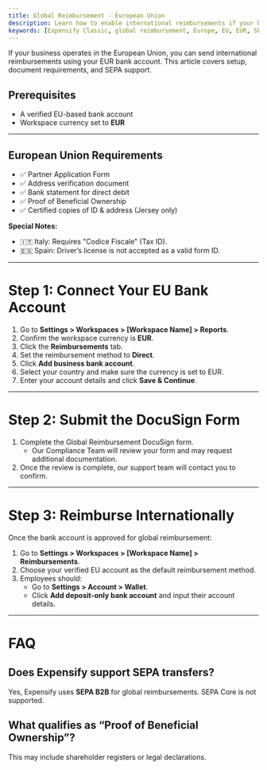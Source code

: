 ```yaml
---
title: Global Reimbursement - European Union
description: Learn how to enable international reimbursements if your business bank account is in the European Union.
keywords: [Expensify Classic, global reimbursement, Europe, EU, EUR, SEPA, international payments, DocuSign, compliance]
---
```

<div id="expensify-classic" markdown="1">

If your business operates in the European Union, you can send international reimbursements using your EUR bank account. This article covers setup, document requirements, and SEPA support.

## Prerequisites
- A verified EU-based bank account
- Workspace currency set to **EUR**

---

## European Union Requirements
- ✅ Partner Application Form
- ✅ Address verification document
- ✅ Bank statement for direct debit
- ✅ Proof of Beneficial Ownership
- ✅ Certified copies of ID & address (Jersey only)

**Special Notes:**
- 🇮🇹 Italy: Requires "Codice Fiscale" (Tax ID).
- 🇪🇸 Spain: Driver’s license is not accepted as a valid form ID.

---

# Step 1: Connect Your EU Bank Account
1. Go to **Settings > Workspaces > [Workspace Name] > Reports**.
2. Confirm the workspace currency is **EUR**.
3. Click the **Reimbursements** tab.
4. Set the reimbursement method to **Direct**.
5. Click **Add business bank account**.
6. Select your country and make sure the currency is set to EUR.
7. Enter your account details and click **Save & Continue**.

---

# Step 2: Submit the DocuSign Form
1. Complete the Global Reimbursement DocuSign form.
   - Our Compliance Team will review your form and may request additional documentation.
2. Once the review is complete, our support team will contact you to confirm. 

---

# Step 3: Reimburse Internationally
Once the bank account is approved for global reimbursement:
1. Go to **Settings > Workspaces > [Workspace Name] > Reimbursements**.
2. Choose your verified EU account as the default reimbursement method.
3. Employees should:
   - Go to **Settings > Account > Wallet**.
   - Click **Add deposit-only bank account** and input their account details.

---

# FAQ

## Does Expensify support SEPA transfers?
Yes, Expensify uses **SEPA B2B** for global reimbursements. SEPA Core is not supported.

## What qualifies as “Proof of Beneficial Ownership”?
This may include shareholder registers or legal declarations.

</div>
